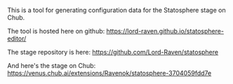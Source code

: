 This is a tool for generating configuration data for the Statosphere stage on Chub.

The tool is hosted here on github: https://lord-raven.github.io/statosphere-editor/

The stage repository is here: https://github.com/Lord-Raven/statosphere

And here's the stage on Chub: https://venus.chub.ai/extensions/Ravenok/statosphere-3704059fdd7e